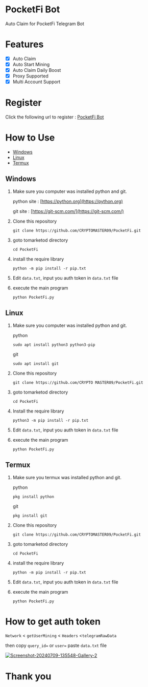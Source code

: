 # PocketFi Bot

Auto Claim for PocketFi Telegram Bot


# Features

- [x] Auto Claim 
- [x] Auto Start Mining
- [x] Auto Claim Daily Boost
- [x] Proxy Supported
- [x] Multi Account Support

# Register

Click the following url to register : [PocketFi Bot](https://t.me/pocketfi_bot/Mining?startapp=ref-5496274031-alliance-sftearning_squad)

# How to Use
- [Windows](#windows)
- [Linux](#linux)
- [Termux](#termux)
## Windows 

1. Make sure you computer was installed python and git.
   
   python site : [https://python.org](https://python.org)
   
   git site : [https://git-scm.com/](https://git-scm.com/)

2. Clone this repository
   ```shell
   git clone https://github.com/CRYPTOMASTER09/PocketFi.git
   ```

3. goto tomarketod directory
   ```
   cd PocketFi
   ```

4. install the require library
   ```
   python -m pip install -r pip.txt
   ```

5. Edit `data.txt`, input you auth token in `data.txt` file

6. execute the main program 
   ```
   python PocketFi.py
   ```

## Linux

1. Make sure you computer was installed python and git.
   
   python
   ```shell
   sudo apt install python3 python3-pip
   ```
   git
   ```shell
   sudo apt install git
   ```

2. Clone this repository
   
   ```shell
   git clone https://github.com/CRYPTO MASTER09/PocketFi.git
   ```

3. goto tomarketod directory

   ```shell
   cd PocketFi
   ```

4. Install the require library
   
   ```
   python3 -m pip install -r pip.txt
   ```

5. Edit `data.txt`, input you auth token in `data.txt` file

6. execute the main program 
   ```
   python PocketFi.py
   ```

## Termux

1. Make sure you termux was installed python and git.
   
   python
   ```
   pkg install python
   ```

   git
   ```
   pkg install git
   ```

2. Clone this repository
   ```shell
   git clone https://github.com/CRYPTOMASTER09/PocketFi.git
   ```

3. goto tomarketod directory
   ```
   cd PocketFi
   ```

4. install the require library
   ```
   python -m pip install -r pip.txt
   ```

5. Edit `data.txt`, input you auth token in `data.txt` file

6. execute the main program 
   ```
   python PocketFi.py
   ```


# How to get auth token

`Network` < `getUserMining` < `Headers` <`telegramRawData`

then copy `query_id=` or `user=` paste `data.txt` file

<a href="https://ibb.co/0Kzx4kB"><img src="https://i.ibb.co/xYrN9ym/Screenshot-20240709-135548-Gallery-2.jpg" alt="Screenshot-20240709-135548-Gallery-2" border="0"></a>
# Thank you
